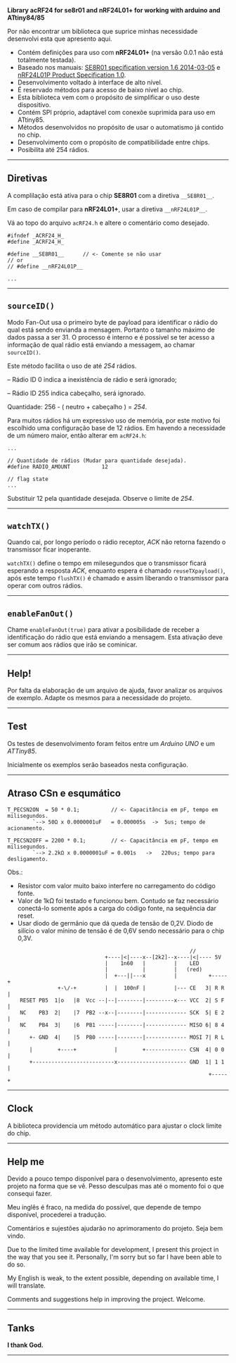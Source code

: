 
**Library acRF24 for se8r01 and nRF24L01+ for working with arduino and ATtiny84/85**

Por não encontrar um biblioteca que suprice minhas necessidade desenvolvi esta que apresento aqui.
* Contém definições para uso com **nRF24L01+** (na versão 0.0.1 não está totalmente testada).
* Baseado nos manuais:
[SE8R01 specification version 1.6 2014-03-05](http://community.atmel.com/sites/default/files/forum_attachments/SE8R01_DataSheet_v1%20-%20副本.pdf)
 e [nRF24L01P Product Specification 1.0](https://www.nordicsemi.com/eng/content/download/2726/34069/file/nRF24L01P_Product_Specification_1_0.pdf).
* Desenvolvimento voltado à interface de alto nível.
* É reservado métodos para acesso de baixo nível ao chip.
* Esta biblioteca vem com o propósito de simplificar o uso deste dispositivo.
* Contém SPI próprio, adaptável com conexõe suprimida para uso em ATtiny85.
* Métodos desenvolvidos no propósito de usar o automatismo já contido no chip.
* Desenvolvimento com o propósito de compatibilidade entre chips.
* Posibilita até 254 rádios.
------------
Diretivas
------------
  A complilação está ativa para o chip **SE8R01** com a diretiva `__SE8R01__`.
  
  Em caso de compilar para **nRF24L01+**, usar a diretiva `__nRF24L01P__`.

  Vá ao topo do arquivo `acRF24.h` e altere o comentário como desejado.

```
#ifndef _ACRF24_H_
#define _ACRF24_H_

#define __SE8R01__      // <- Comente se não usar 
// or
// #define __nRF24L01P__

...

```

------------
`sourceID()`
------------
  Modo Fan-Out usa o primeiro byte de payload para identificar o rádio do qual
  está sendo envianda a mensagem. Portanto o tamanho máximo de dados passa a
  ser 31. O processo é interno e é possível se ter acesso a informação de qual
  rádio está enviando a messagem, ao chamar `sourceID()`.
  
  Este método facilita o uso de até *254* rádios.
  
  – Rádio ID 0 indica a inexistência de rádio e será ignorado;
  
  – Rádio ID 255 indica cabeçalho, será ignorado.
  
  Quantidade: 256 - ( neutro + cabeçalho ) = *254*.
  
  Para muitos rádios há um expressivo uso de memória, por este motivo foi escolhido uma
  configuração base de 12 rádios. Em havendo a necessidade de um número maior,
  então alterar em `acRF24.h`:

```
...

// Quantidade de rádios (Mudar para quantidade desejada).
#define RADIO_AMOUNT          12

// flag state
...
```

  Substituir 12 pela quantidade desejada. Observe o limite de *254*.

------------
`watchTX()`
------------
  Quando cai, por longo período o rádio receptor, *ACK* não retorna fazendo o
  transmissor ficar inoperante.
  
  `watchTX()` define o tempo em milesegundos que o transmissor ficará esperando
  a resposta *ACK*, enquanto espera é chamado `reuseTXpayload()`, após este
  tempo `flushTX()` é chamado e assim liberando o transmissor para operar com
  outros rádios.

------------
`enableFanOut()`
------------
  Chame `enableFanOut(true)` para ativar a posibilidade de receber a
  identificação do rádio que está enviando a mensagem. Esta ativação deve ser
  comum aos rádios que irão se cominicar.

------------
Help!
------------
  Por falta da elaboração de um arquivo de ajuda, favor analizar os arquivos de
  exemplo. Adapte os mesmos para a necessidade do projeto.

------------
Test
------------
  Os testes de desenvolvimento foram feitos entre um *Arduino UNO* e um *ATTiny85*.
  
  Inicialmente os exemplos serão baseados nesta configuração.

------------
Atraso CSn e esqumático
------------
```  
T_PECSN2ON  = 50 * 0.1;          // <- Capacitância em pF, tempo em milisegundos.
        `--> 50Ω x 0.0000001uF   = 0.000005s  ->  5us; tempo de acionamento.

T_PECSN2OFF = 2200 * 0.1;        // <- Capacitância em pF, tempo em milisegundos.
        `--> 2.2kΩ x 0.0000001uF = 0.001s   ->   220us; tempo para desligamento.
```  
  Obs.: 
  * Resistor com valor muito baixo interfere no carregamento do código fonte.
  * Valor de 1kΩ foi testado e funcionou bem. Contudo se faz necessário
    conectá-lo somente após a carga do código fonte, na sequência dar reset.
  * Usar diodo de germânio que dá queda de tensão de 0,2V. Diodo de silício
    o valor mínino de tensão é de 0,6V sendo necessário para o chip 0,3V.
```  
                                                          //
                               +----|<|----x--[2k2]--x----|<|---- 5V 
                               |    1n60   |         |    LED
                               |           |         |   (red)
                               |  +---||---x         |          +-----+
                +-\/-+         |  |  100nF |         |--- CE   3| R R |
    RESET PB5  1|o   |8  Vcc --|--|--------|---------x--- VCC  2| S F |
    NC    PB3  2|    |7  PB2 --x--|--------|------------- SCK  5| E 2 |
    NC    PB4  3|    |6  PB1 -----|--------|------------- MISO 6| 8 4 |
       +- GND  4|    |5  PB0 -----|--------|------------- MOSI 7| R L |
       |        +----+            |        +------------- CSN  4| 0 0 |
       +--------------------------x---------------------- GND  1| 1 1 |
                                                                +-----+

```

------------
Clock
------------
  A biblioteca providencia um método automático para ajustar o clock limite do chip.

------------
Help me
------------
  Devido a pouco tempo disponível para o desenvolvimento, apresento este projeto
  na forma que se vê. Pesso desculpas mas até o momento foi o que consequi fazer.
  
  Meu inglês é fraco, na medida do possível, que depende de tempo disponível,
  procederei a tradução.
  
  Comentários e sujestões ajudarão no aprimoramento do projeto. Seja bem vindo.


  Due to the limited time available for development, I present this project in the
  way that you see it. Personally, I'm sorry but so far I have been able to do so.
  
  My English is weak, to the extent possible, depending on available time, I will
  translate.
  
  Comments and suggestions help in improving the project. Welcome.

------------
Tanks
------------
  **I thank God.**
  
------------

